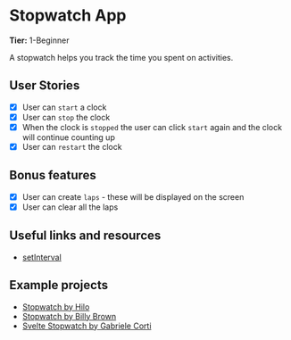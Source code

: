 # Stopwatch App

**Tier:** 1-Beginner

A stopwatch helps you track the time you spent on activities.

## User Stories

-   [X] User can `start` a clock
-   [X] User can `stop` the clock
-   [X] When the clock is `stopped` the user can click `start` again and the clock will continue counting up
-   [X] User can `restart` the clock

## Bonus features

-   [X] User can create `laps` - these will be displayed on the screen
-   [X] User can clear all the laps

## Useful links and resources

-   [setInterval](https://www.w3schools.com/jsref/met_win_setinterval.asp)

## Example projects

-   [Stopwatch by Hilo](https://codepen.io/hilotacker/pen/ONZWoX)
-   [Stopwatch by Billy Brown](https://codepen.io/_Billy_Brown/pen/dbJeh)
-   [Svelte Stopwatch by Gabriele Corti](https://codepen.io/borntofrappe/pen/KKKPZZg)
